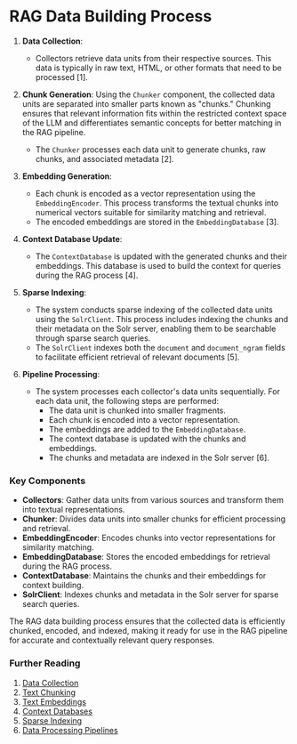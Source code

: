 # RAG Data Building Process

1. **Data Collection**:
   - Collectors retrieve data units from their respective sources. This data is typically in raw text, HTML, or other formats that need to be processed [1].

2. **Chunk Generation**:
   Using the `Chunker` component, the collected data units are separated into smaller parts known as "chunks." Chunking ensures that relevant information fits within the restricted context space of the LLM and differentiates semantic concepts for better matching in the RAG pipeline.
   - The `Chunker` processes each data unit to generate chunks, raw chunks, and associated metadata [2].

3. **Embedding Generation**:
   - Each chunk is encoded as a vector representation using the `EmbeddingEncoder`. This process transforms the textual chunks into numerical vectors suitable for similarity matching and retrieval.
   - The encoded embeddings are stored in the `EmbeddingDatabase` [3].

4. **Context Database Update**:
   - The `ContextDatabase` is updated with the generated chunks and their embeddings. This database is used to build the context for queries during the RAG process [4].

5. **Sparse Indexing**:
   - The system conducts sparse indexing of the collected data units using the `SolrClient`. This process includes indexing the chunks and their metadata on the Solr server, enabling them to be searchable through sparse search queries.
   - The `SolrClient` indexes both the `document` and `document_ngram` fields to facilitate efficient retrieval of relevant documents [5].

6. **Pipeline Processing**:
   - The system processes each collector's data units sequentially. For each data unit, the following steps are performed:
     - The data unit is chunked into smaller fragments.
     - Each chunk is encoded into a vector representation.
     - The embeddings are added to the `EmbeddingDatabase`.
     - The context database is updated with the chunks and embeddings.
     - The chunks and metadata are indexed in the Solr server [6].

### Key Components

- **Collectors**: Gather data units from various sources and transform them into textual representations.
- **Chunker**: Divides data units into smaller chunks for efficient processing and retrieval.
- **EmbeddingEncoder**: Encodes chunks into vector representations for similarity matching.
- **EmbeddingDatabase**: Stores the encoded embeddings for retrieval during the RAG process.
- **ContextDatabase**: Maintains the chunks and their embeddings for context building.
- **SolrClient**: Indexes chunks and metadata in the Solr server for sparse search queries.

The RAG data building process ensures that the collected data is efficiently chunked, encoded, and indexed, making it ready for use in the RAG pipeline for accurate and contextually relevant query responses.

### Further Reading

1. [Data Collection](https://en.wikipedia.org/wiki/Data_collection)
2. [Text Chunking](https://towardsdatascience.com/text-chunking-and-named-entity-recognition-using-nltk-and-conll-corpora-8b5555a6a8b3)
3. [Text Embeddings](https://towardsdatascience.com/neural-network-embeddings-explained-4d028e6f0526)
4. [Context Databases](https://en.wikipedia.org/wiki/Contextual_database)
5. [Sparse Indexing](https://lucene.apache.org/solr/guide/8_8/indexing-guide.html)
6. [Data Processing Pipelines](https://en.wikipedia.org/wiki/Data_pipeline)